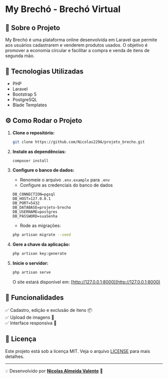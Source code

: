 # My Brechó - Brechó Virtual

## 📌 Sobre o Projeto
My Brechó é uma plataforma online desenvolvida em Laravel que permite aos usuários cadastrarem e venderem produtos usados. O objetivo é promover a economia circular e facilitar a compra e venda de itens de segunda mão.

## 🚀 Tecnologias Utilizadas
- PHP
- Laravel
- Bootstrap 5
- PostgreSQL
- Blade Templates

## ⚙️ Como Rodar o Projeto

1. **Clone o repositório:**
   ```sh
   git clone https://github.com/Nicolas229A/projeto_brecho.git
   ```
2. **Instale as dependências:**
   ```sh
   composer install
   ```
3. **Configure o banco de dados:**
   - Renomeie o arquivo `.env.example` para `.env`
   - Configure as credenciais do banco de dados
   ```env
   DB_CONNECTION=pgsql
   DB_HOST=127.0.0.1
   DB_PORT=5432
   DB_DATABASE=projeto-brecho
   DB_USERNAME=postgres
   DB_PASSWORD=suaSenha
   ```
   - Rode as migrações:
   ```sh
   php artisan migrate --seed
   ```

4. **Gere a chave da aplicação:**
   ```sh
   php artisan key:generate
   ```

5. **Inicie o servidor:**
   ```sh
   php artisan serve
   ```
   O site estará disponível em: [http://127.0.0.1:8000](http://127.0.0.1:8000)

## 📌 Funcionalidades
✅ Cadastro, edição e exclusão de itens 📦  
✅ Upload de imagens 📸   
✅ Interface responsiva 📱  

## 📜 Licença
Este projeto está sob a licença MIT. Veja o arquivo [LICENSE](LICENSE) para mais detalhes.

---
💡 Desenvolvido por **[Nicolas Almeida Valente](https://github.com/Nicolas229A)** 🚀

